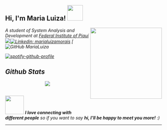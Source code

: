 <h2> Hi, I'm Maria Luiza! <img src="https://shorturl.at/yHnfV" width="50"></h2>
<img align='right' src="https://shorturl.at/lYHwy" width="230">
<p><em>A student of System Analysis and Development at <a href="https://www.ifpi.edu.br/">Federal Institute of Piauí</a><img src="https://shorturl.at/lxYx6" 

[![Linkedin: marialuizamorais](https://img.shields.io/badge/-thaianebraga-blue?style=flat-square&logo=Linkedin&logoColor=white&link=https://www.linkedin.com/in/marialuiza-morais/)](https://www.linkedin.com/in/marialuiza-morais/)
[![GitHub MariaLuiza](https://github.com/malusccp)


[![spotify-github-profile](https://spotify-github-profile.kittinanx.com/api/view?uid=14uzegibvp8xtptd6svfoyfc1&cover_image=true&theme=natemoo-re&show_offline=false&background_color=121212&interchange=false&bar_color=e8c517&bar_color_cover=false)](https://github.com/kittinan/spotify-github-profile)

## Github Stats  
<div align="center"><img src="https://github-readme-stats.vercel.app/api?username=malusccp&show_icons=true&count_private=true&hide_border=true" align="center" /></div>  

<br/>  

<img src="https://media.giphy.com/media/VgCDAzcKvsR6OM0uWg/giphy.gif" width="60"> <em><b>I love connecting with different people</b> so if you want to say <b>hi, I'll be happy to meet you more!</b> :)</em>

---
